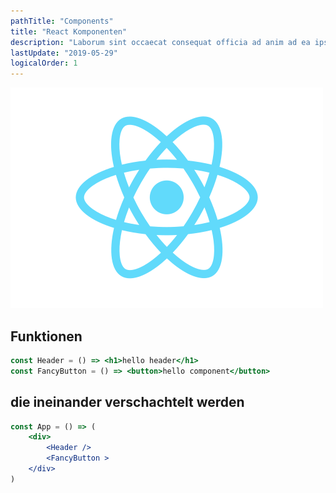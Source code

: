 ```yaml
---
pathTitle: "Components"
title: "React Komponenten"
description: "Laborum sint occaecat consequat officia ad anim ad ea ipsum cillum tempor."
lastUpdate: "2019-05-29"
logicalOrder: 1
---
```


![Alt text here](../../react.png)

## Funktionen

```jsx
const Header = () => <h1>hello header</h1>
const FancyButton = () => <button>hello component</button>
```

## die ineinander verschachtelt werden

```jsx
const App = () => (
    <div>
        <Header />
        <FancyButton >
    </div>
)
```
